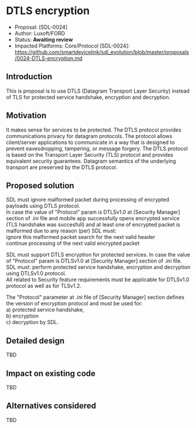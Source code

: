 # DTLS encryption

* Proposal: [SDL-0024]
* Author: Luxoft/FORD
* Status: **Awaiting review**
* Impacted Platforms: Core/Protocol
[SDL-0024]: https://github.com/smartdevicelink/sdl_evolution/blob/master/proposals/0024-DTLS-encryption.md

## Introduction

This is proposal is to use DTLS (Datagram Transport Layer Security) instead of TLS for protected service handshake, encryption and decryption.

## Motivation

It makes sense for services to be protected. The DTLS protocol provides communications privacy for datagram protocols. The protocol allows client/server applications to communicate in a way that is designed to prevent eavesdropping, tampering, or message forgery. The DTLS protocol is based on the Transport Layer Security (TLS) protocol and provides equivalent security guarantees. Datagram semantics of the underlying transport are preserved by the DTLS protocol.

## Proposed solution

SDL must ignore malformed packet during processing of encrypted payloads using DTLS protocol.   
In case the value of "Protocol" param is DTLSv1.0 at [Security Manager] section of .ini file
and mobile app successfully opens encrypted service (TLS handshake was succesfull)
and at least one of encrypted packet is malformed due to any reason (per)
SDL must:   
ignore this malformed packet
search for the next valid header   
continue processing of the next valid encrypted packet   

SDL must support DTLS encryption for protected services.
In case the value of "Protocol" param is DTLSv1.0 at [Security Manager] section of .ini file.   
SDL must: perform protected service handshake, encryption and decryption using DTLSv1.0 protocol.   
All related to Security feature requirements must be applicable for DTLSv1.0 protocol as well as for TLSv1.2.   

The "Protocol" parameter at .ini file of [Security Manager] section defines the version of encryption protocol and must be used for:   
a) protected service handshake,   
b) encryption   
c) decryption by SDL.   

## Detailed design
TBD

## Impact on existing code
TBD

## Alternatives considered
TBD
